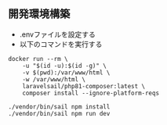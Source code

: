 ## 開発環境構築
- .envファイルを設定する
- 以下のコマンドを実行する

```
docker run --rm \
    -u "$(id -u):$(id -g)" \
    -v $(pwd):/var/www/html \
    -w /var/www/html \
    laravelsail/php81-composer:latest \
    composer install --ignore-platform-reqs

./vendor/bin/sail npm install
./vendor/bin/sail npm run dev
```